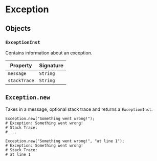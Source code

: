 # Exception

## Objects

### `ExceptionInst`

Contains information about an exception.

| Property     | Signature |
| ------------ | --------- |
| `message`    | `String`  |
| `stackTrace` | `String`  |

## `Exception.new`

Takes in a message, optional stack trace and returns a `ExceptionInst`.

```
Exception.new("Something went wrong!");
# Exception: Something went wrong!
# Stack Trace:
# ...

Exception.new("Something went wrong!", "at line 1");
# Exception: Something went wrong!
# Stack Trace:
# at line 1
```
